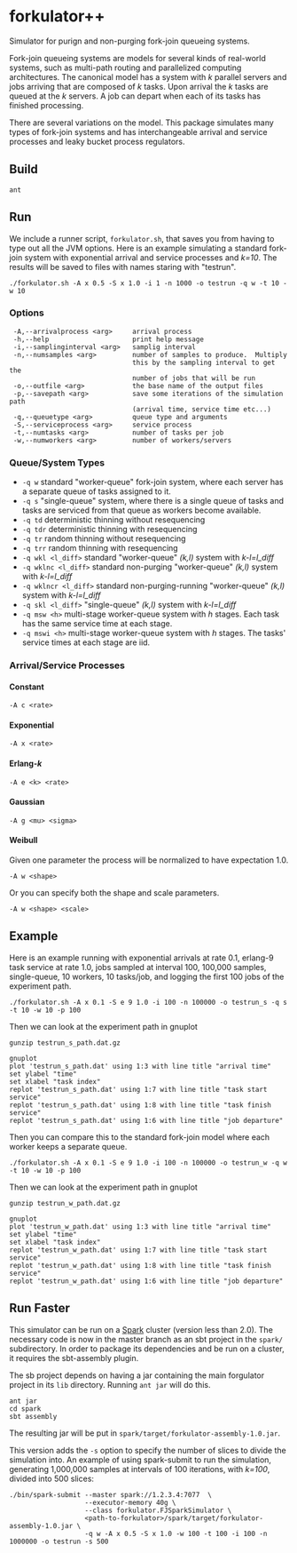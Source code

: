 # forkulator++

Simulator for purign and non-purging fork-join queueing systems.

Fork-join queueing systems are models for several kinds of real-world systems, such as multi-path routing and parallelized computing architectures.  The canonical model has a system with _k_ parallel servers and jobs arriving that are composed of _k_ tasks.  Upon arrival the _k_ tasks are queued at the _k_ servers.  A job can depart when each of its tasks has finished processing.

There are several variations on the model.  This package simulates many types of fork-join systems and has interchangeable arrival and service processes and leaky bucket process regulators.

## Build

  `ant`
  
## Run

We include a runner script, `forkulator.sh`, that saves you from having to type out all the JVM options.  Here is an example simulating a standard fork-join system with exponential arrival and service processes and _k=10_.  The results will be saved to files with names staring with "testrun".

  `./forkulator.sh -A x 0.5 -S x 1.0 -i 1 -n 1000 -o testrun -q w -t 10 -w 10`

### Options
```
 -A,--arrivalprocess <arg>     arrival process
 -h,--help                     print help message
 -i,--samplinginterval <arg>   samplig interval
 -n,--numsamples <arg>         number of samples to produce.  Multiply
                               this by the sampling interval to get the
                               number of jobs that will be run
 -o,--outfile <arg>            the base name of the output files
 -p,--savepath <arg>           save some iterations of the simulation path
                               (arrival time, service time etc...)
 -q,--queuetype <arg>          queue type and arguments
 -S,--serviceprocess <arg>     service process
 -t,--numtasks <arg>           number of tasks per job
 -w,--numworkers <arg>         number of workers/servers
```

### Queue/System Types

* `-q w` standard "worker-queue" fork-join system, where each server has a separate queue of tasks assigned to it.
* `-q s` "single-queue" system, where there is a single queue of tasks and tasks are serviced from that queue as workers become available.
* `-q td` deterministic thinning without resequencing
* `-q tdr` deterministic thinning with resequencing
* `-q tr` random thinning without resequencing
* `-q trr` random thinning with resequencing
* `-q wkl <l_diff>` standard "worker-queue" _(k,l)_ system with *k-l=l_diff*
* `-q wklnc <l_diff>` standard non-purging "worker-queue" _(k,l)_ system with *k-l=l_diff*
* `-q wklncr <l_diff>` standard non-purging-running "worker-queue" _(k,l)_ system with *k-l=l_diff*
* `-q skl <l_diff>` "single-queue" _(k,l)_ system with *k-l=l_diff*
* `-q msw <h>` multi-stage worker-queue system with _h_ stages.  Each task has the same service time at each stage.
* `-q mswi <h>` multi-stage worker-queue system with _h_ stages.  The tasks' service times at each stage are iid.


### Arrival/Service Processes

#### Constant

```
-A c <rate>
```

#### Exponential

```
-A x <rate>
```

#### Erlang-_k_

```
-A e <k> <rate>
```

#### Gaussian

```
-A g <mu> <sigma>
```

#### Weibull

Given one parameter the process will be normalized to have expectation 1.0.
```
-A w <shape>
```

Or you can specify both the shape and scale parameters.
```
-A w <shape> <scale>
```

## Example

Here is an example running with exponential arrivals at rate 0.1, erlang-9 task service at rate 1.0, jobs sampled at interval 100, 100,000 samples, single-queue, 10 workers, 10 tasks/job, and logging the first 100 jobs of the experiment path.
```
./forkulator.sh -A x 0.1 -S e 9 1.0 -i 100 -n 100000 -o testrun_s -q s -t 10 -w 10 -p 100
```

Then we can look at the experiment path in gnuplot
```
gunzip testrun_s_path.dat.gz

gnuplot
plot 'testrun_s_path.dat' using 1:3 with line title "arrival time"
set ylabel "time"
set xlabel "task index"
replot 'testrun_s_path.dat' using 1:7 with line title "task start service"
replot 'testrun_s_path.dat' using 1:8 with line title "task finish service"
replot 'testrun_s_path.dat' using 1:6 with line title "job departure"
```

Then you can compare this to the standard fork-join model where each worker keeps a separate queue.
```
./forkulator.sh -A x 0.1 -S e 9 1.0 -i 100 -n 100000 -o testrun_w -q w -t 10 -w 10 -p 100
```

Then we can look at the experiment path in gnuplot
```
gunzip testrun_w_path.dat.gz

gnuplot
plot 'testrun_w_path.dat' using 1:3 with line title "arrival time"
set ylabel "time"
set xlabel "task index"
replot 'testrun_w_path.dat' using 1:7 with line title "task start service"
replot 'testrun_w_path.dat' using 1:8 with line title "task finish service"
replot 'testrun_w_path.dat' using 1:6 with line title "job departure"
```


## Run Faster

This simulator can be run on a [Spark](http://spark.apache.org/) cluster (version less than 2.0).  The necessary code is now in the master branch as an sbt project in the `spark/` subdirectory.  In order to package its dependencies and be run on a cluster, it requires the sbt-assembly plugin.

The sb project depends on having a jar containing the main forgulator project in its `lib` directory.  Running `ant jar` will do this.

```
ant jar
cd spark
sbt assembly
```

The resulting jar will be put in `spark/target/forkulator-assembly-1.0.jar`.

This version adds the `-s` option to specify the number of slices to divide the simulation into.  An example of using spark-submit to run the simulation, generating 1,000,000 samples at intervals of 100 iterations, with _k=100_, divided into 500 slices:
```
./bin/spark-submit --master spark://1.2.3.4:7077  \
                   --executor-memory 40g \
                   --class forkulator.FJSparkSimulator \
                   <path-to-forkulator>/spark/target/forkulator-assembly-1.0.jar \
                   -q w -A x 0.5 -S x 1.0 -w 100 -t 100 -i 100 -n 1000000 -o testrun -s 500
```

